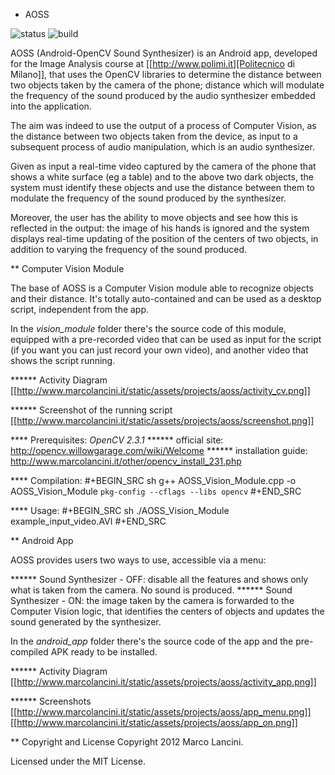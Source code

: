 * AOSS

![status](http://b.repl.ca/v1/status-completed-red.png "status") 
![build](http://b.repl.ca/v1/build-passing-brightgreen.png "build")  


AOSS (Android-OpenCV Sound Synthesizer) is an Android app, developed for the Image Analysis course at [[http://www.polimi.it][Politecnico di Milano]], that uses the OpenCV libraries to determine the distance between two objects taken by the camera of the phone; distance which will modulate the frequency of the sound produced by the audio synthesizer embedded into the application. 

The aim was indeed to use the output of a process of Computer Vision, as the distance between two objects taken from the device, as input to a subsequent process of audio manipulation, which is an audio synthesizer.

Given as input a real-time video captured by the camera of the phone that shows a white surface (eg a table) and to the above two dark objects, the system must identify these objects and use the distance between them to modulate the frequency of the sound produced by the synthesizer. 

Moreover, the user has the ability to move objects and see how this is reflected in the output: the image of his hands is ignored and the system displays real-time updating of the position of the centers of two objects, in addition to varying the frequency of the sound produced.




** Computer Vision Module

The base of AOSS is a Computer Vision module able to recognize objects and their distance. It's totally auto-contained and can be used as a desktop script, independent from the app.

In the *vision_module* folder there's the source code of this module, equipped with a pre-recorded video that can be used as input for the script (if you want you can just record your own video), and another video that shows the script running.

****** Activity Diagram
[[http://www.marcolancini.it/static/assets/projects/aoss/activity_cv.png]]

****** Screenshot of the running script
[[http://www.marcolancini.it/static/assets/projects/aoss/screenshot.png]]







**** Prerequisites: *OpenCV 2.3.1*
****** official site: http://opencv.willowgarage.com/wiki/Welcome
****** installation guide: http://www.marcolancini.it/other/opencv_install_231.php
   
**** Compilation:
#+BEGIN_SRC sh
g++ AOSS_Vision_Module.cpp -o AOSS_Vision_Module `pkg-config --cflags --libs opencv`
#+END_SRC

**** Usage:
#+BEGIN_SRC sh
./AOSS_Vision_Module example_input_video.AVI
#+END_SRC



** Android App

AOSS provides users two ways to use, accessible via a menu:

****** Sound Synthesizer - OFF: disable all the features and shows only what is taken from the camera. No sound is produced.
****** Sound Synthesizer - ON:  the image taken by the camera is forwarded to the Computer Vision logic, that identifies the centers of objects and updates the sound generated by the synthesizer.


In the *android_app* folder there's the source code of the app and the pre-compiled APK ready to be installed.

****** Activity Diagram
[[http://www.marcolancini.it/static/assets/projects/aoss/activity_app.png]]

****** Screenshots
[[http://www.marcolancini.it/static/assets/projects/aoss/app_menu.png]] [[http://www.marcolancini.it/static/assets/projects/aoss/app_on.png]]


** Copyright and License
Copyright 2012 Marco Lancini.

Licensed under the MIT License.
